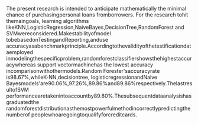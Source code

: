  The present research is intended to anticipate mathematically the minimal chance of
 purchasingpersonal loans fromborrowers. For the research tohit themaingoals, learning
 algorithms likeKNN,LogisticRegression,NaiveBayes,DecisionTree,RandomForest and
 SVMwereconsidered.Makestabilityofmodel tobebasedonTestingandReporting,anduse
 accuracyasabenchmarkprinciple.Accordingtothevalidityofthetestificationdataemployed
 inmodelingthespecificproblem,randomforestclassifiershowsthehighestaccuracywhereas
 support vectormachinehas the lowest accuracy incomparisonwithothermodels.Random
 Forester'saccuracyrate is98.67%,whileK-NN,decisiontree, logisticregressionandNaive
 Bayesmodels'are90.06%,97.26%,89.86%and89.86%respectively.ThelastresultofSVM
 performancearetakenintoaccountby89.80%.Thesubsequentdataanalysishasgraduatedthe
 randomforestdistributionasthemostpowerfulmethodincorrectlypredictingthenumberof
 peoplewhoaregoingtoqualifyforcreditcards.
